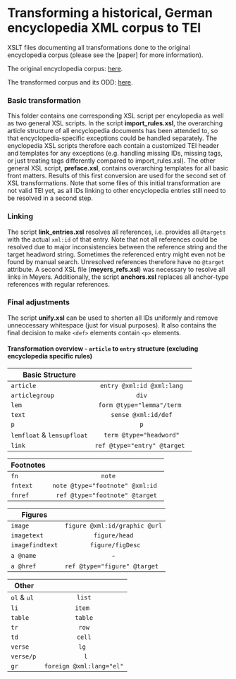 # Transforming a historical, German encyclopedia XML corpus to TEI

XSLT files documenting all transformations done to the original encyclopedia corpus (please see the [paper] for more information).

The original encyclopedia corpus: [here](https://github.com/ThoraHagen/Encyc-Transformation).

The transformed corpus and its ODD: [here](https://github.com/ThoraHagen/Encyc-Transformation).

### Basic transformation

This folder contains one corresponding XSL script per encylopedia as well as two general XSL scripts. In the script **import_rules.xsl**, the overarching article structure of all encyclopedia documents has been attended to, so that encyclopedia-specific exceptions could be handled separately. The enyclopedia XSL scripts therefore each contain a customized TEI header and templates for any exceptions (e.g. handling missing IDs, missing tags, or just treating tags differently compared to import_rules.xsl). The other general XSL script, **preface.xsl**, contains overarching templates for all basic front matters. Results of this first conversion are used for the second set of XSL transformations. Note that some files of this initial transformation are not valid TEI yet, as all IDs linking to other encyclopedia entries still need to be resolved in a second step.

### Linking

The script **link_entries.xsl** resolves all references, i.e. provides all `@targets` with the actual `xml:id` of that entry. Note that not all references could be resolved due to major inconsistencies between the reference string and the target headword string. Sometimes the referenced entry might even not be found by manual search. Unresolved references therefore have no `@target` attribute. A second XSL file (**meyers_refs.xsl**) was necessary to resolve all links in Meyers. Additionally, the script **anchors.xsl** replaces all anchor-type references with regular references.

### Final adjustments

The script **unify.xsl** can be used to shorten all IDs uniformly and remove unneccessary whitespace (just for visual purposes). It also contains the final decision to make `<def>` elements contain `<p>` elements.

#### Transformation overview - `article` to `entry` structure (excluding encyclopedia specific rules)
| Basic Structure | |
| ------------- |:-------------:| 
| `article`     | `entry @xml:id @xml:lang` | 
| `articlegroup`      | `div`      |  
| `lem` | `form @type="lemma"/term `    |   
| `text`    | `sense @xml:id/def`    | 
| `p`      | `p`      | 
|`lemfloat` & `lemsupfloat` | `term @type="headword"`|
| `link` | `ref @type="entry" @target `    |

| Footnotes | |
| ------------- |:-------------:| 
| `fn `    |` note` | 
| `fntext  `    | `note @type="footnote" @xml:id `    |  
| `fnref` | `ref @type="footnote" @target`     |   

| Figures | |
| ------------- |:-------------:| 
| `image `    | `figure @xml:id/graphic @url` | 
| `imagetext`      | `figure/head`     |  
| `imagefindtext` |` figure/figDesc`     |
| `a @name` | -     |
| `a @href` | `ref @type="figure" @target `    |

| Other | |
| ------------- |:-------------:| 
| `ol` & `ul `    | `list` | 
| `li `     | `item `   |  
| `table`| `table`   |
| `tr` |`row` |
| `td` | `cell`    |
| `verse` | `lg `   |
|`verse/p` |` l` |
|`gr`| `foreign @xml:lang="el"` |
